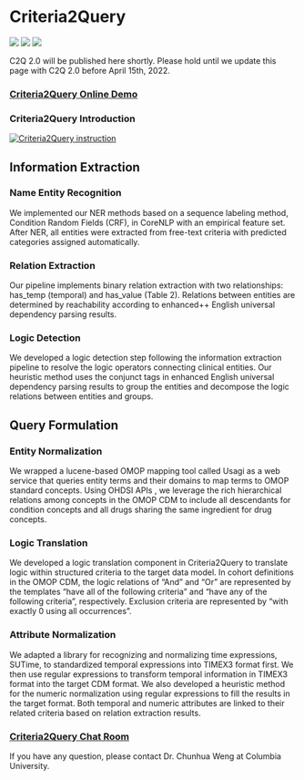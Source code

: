 # Criteria2Query
[![](https://img.shields.io/badge/online--demo-available-brightgreen.svg)](http://www.ohdsi.org/web/criteria2query/)
[![](https://img.shields.io/badge/introduction--video-available-brightgreen.svg)](https://www.youtube.com/watch?v=EYN2Md-DCR8)
[![](https://badges.gitter.im/Join%20Chat.svg)](https://gitter.im/Criteria2query/Lobby#)

C2Q 2.0 will be published here shortly. Please hold until we update this page with C2Q 2.0 before April 15th, 2022. 


### [Criteria2Query Online Demo](http://www.ohdsi.org/web/criteria2query/)

### Criteria2Query Introduction
[![Criteria2Query instruction](https://i.imgur.com/CshfWd4.png)](https://www.youtube.com/watch?v=EYN2Md-DCR8)


## Information Extraction

### Name Entity Recognition
We implemented our NER methods based on a sequence labeling method, Condition Random Fields (CRF), in CoreNLP with an empirical feature set. After NER, all entities were extracted from free-text criteria with predicted categories assigned automatically.


### Relation Extraction
Our pipeline implements binary relation extraction with two relationships: has_temp (temporal) and has_value (Table 2). Relations between entities are determined by reachability according to enhanced++ English universal dependency parsing results.

### Logic Detection
We developed a logic detection step following the information extraction pipeline to resolve the logic operators connecting clinical entities. Our heuristic method uses the conjunct tags in enhanced English universal dependency parsing results to group the entities and decompose the logic relations between entities and groups.

## Query Formulation

### Entity Normalization
We wrapped a lucene-based OMOP mapping tool called Usagi as a web service that queries entity terms and their domains to map terms to OMOP standard concepts. Using OHDSI APIs , we leverage the rich hierarchical relations among concepts in the OMOP CDM to include all descendants for condition concepts and all drugs sharing the same ingredient for drug concepts.

### Logic Translation
We developed a logic translation component in Criteria2Query to translate logic within structured criteria to the target data model. In cohort definitions in the OMOP CDM, the logic relations of “And” and “Or” are represented by the templates “have all of the following criteria” and “have any of the following criteria”, respectively. Exclusion criteria are represented by “with exactly 0 using all occurrences”. 

### Attribute Normalization
We adapted a library for recognizing and normalizing time expressions, SUTime, to standardized temporal expressions into TIMEX3 format first. We then use regular expressions to transform temporal information in TIMEX3 format into the target CDM format. We also developed a heuristic method for the numeric normalization using regular expressions to fill the results in the target format. Both temporal and numeric attributes are linked to their related criteria based on relation extraction results.

### [Criteria2Query Chat Room](https://gitter.im/Criteria2query/Lobby#)

If you have any question, please contact Dr. Chunhua Weng at Columbia University.